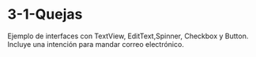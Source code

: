 # 3-1-Quejas
Ejemplo de interfaces con TextView, EditText,Spinner, Checkbox y Button. 
Incluye una intención para mandar correo electrónico.
